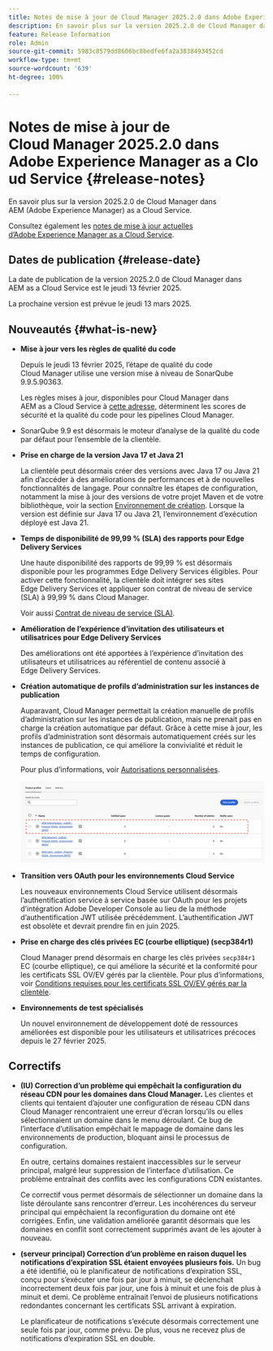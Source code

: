 ```yaml
---
title: Notes de mise à jour de Cloud Manager 2025.2.0 dans Adobe Experience Manager as a Cloud Service
description: En savoir plus sur la version 2025.2.0 de Cloud Manager dans AEM as a Cloud Service.
feature: Release Information
role: Admin
source-git-commit: 5983c8579dd8606bc8bedfe6fa2a3838493452cd
workflow-type: tm+mt
source-wordcount: '639'
ht-degree: 100%

---
```


# Notes de mise à jour de Cloud Manager 2025.2.0 dans Adobe Experience Manager as a Cloud Service {#release-notes}

<!-- https://wiki.corp.adobe.com/pages/viewpage.action?pageId=3389843928 -->

En savoir plus sur la version 2025.2.0 de Cloud Manager dans AEM (Adobe Experience Manager) as a Cloud Service.


Consultez également les [notes de mise à jour actuelles d’Adobe Experience Manager as a Cloud Service](/help/release-notes/release-notes-cloud/release-notes-current.md).

## Dates de publication {#release-date}

La date de publication de la version 2025.2.0 de Cloud Manager dans AEM as a Cloud Service est le jeudi 13 février 2025.

La prochaine version est prévue le jeudi 13 mars 2025.

## Nouveautés {#what-is-new}

* **Mise à jour vers les règles de qualité du code**

  Depuis le jeudi 13 février 2025, l’étape de qualité du code Cloud Manager utilise une version mise à niveau de SonarQube 9.9.5.90363.

  Les règles mises à jour, disponibles pour Cloud Manager dans AEM as a Cloud Service à [cette adresse](/help/implementing/cloud-manager/code-quality-testing.md#understanding-code-quality-rules), déterminent les scores de sécurité et la qualité du code pour les pipelines Cloud Manager.

* SonarQube 9.9 est désormais le moteur d’analyse de la qualité du code par défaut pour l’ensemble de la clientèle.

* **Prise en charge de la version Java 17 et Java 21**

  La clientèle peut désormais créer des versions avec Java 17 ou Java 21 afin d’accéder à des améliorations de performances et à de nouvelles fonctionnalités de langage. Pour connaître les étapes de configuration, notamment la mise à jour des versions de votre projet Maven et de votre bibliothèque, voir la section [Environnement de création](/help/implementing/cloud-manager/getting-access-to-aem-in-cloud/build-environment-details.md). Lorsque la version est définie sur Java 17 ou Java 21, l’environnement d’exécution déployé est Java 21.

* **Temps de disponibilité de 99,99 % (SLA) des rapports pour Edge Delivery Services**

  Une haute disponibilité des rapports de 99,99 % est désormais disponible pour les programmes Edge Delivery Services éligibles. Pour activer cette fonctionnalité, la clientèle doit intégrer ses sites Edge Delivery Services et appliquer son contrat de niveau de service (SLA) à 99,99 % dans Cloud Manager.

  Voir aussi [Contrat de niveau de service (SLA)](/help/implementing/cloud-manager/getting-access-to-aem-in-cloud/creating-production-programs.md#sla).

* **Amélioration de l’expérience d’invitation des utilisateurs et utilisatrices pour Edge Delivery Services**

  Des améliorations ont été apportées à l’expérience d’invitation des utilisateurs et utilisatrices au référentiel de contenu associé à Edge Delivery Services. <!-- CMGR-65331 -->

* **Création automatique de profils d’administration sur les instances de publication**

  Auparavant, Cloud Manager permettait la création manuelle de profils d’administration sur les instances de publication, mais ne prenait pas en charge la création automatique par défaut. Grâce à cette mise à jour, les profils d’administration sont désormais automatiquement créés sur les instances de publication, ce qui améliore la convivialité et réduit le temps de configuration.

  Pour plus d’informations, voir [Autorisations personnalisées](/help/implementing/cloud-manager/custom-permissions.md).

  ![Filtrage des activités du pipeline](/help/implementing/cloud-manager/release-notes/assets/product-profiles.png)

* **Transition vers OAuth pour les environnements Cloud Service**

  Les nouveaux environnements Cloud Service utilisent désormais l’authentification service à service basée sur OAuth pour les projets d’intégration Adobe Developer Console au lieu de la méthode d’authentification JWT utilisée précédemment. L’authentification JWT est obsolète et devrait prendre fin en juin 2025.

* **Prise en charge des clés privées EC (courbe elliptique) (secp384r1)**

  Cloud Manager prend désormais en charge les clés privées `secp384r1` EC (courbe elliptique), ce qui améliore la sécurité et la conformité pour les certificats SSL OV/EV gérés par la clientèle.
Pour plus d’informations, voir [Conditions requises pour les certificats SSL OV/EV gérés par la clientèle](/help/implementing/cloud-manager/managing-ssl-certifications/introduction-to-ssl-certificates.md#requirements). <!-- CMGR-63636 -->

* **Environnements de test spécialisés**

  Un nouvel environnement de développement doté de ressources améliorées est disponible pour les utilisateurs et utilisatrices précoces depuis le 27 février 2025.


<!--
## Early adoption program {#early-adoption}

Be a part of Cloud Manager's early adoption program and have a chance to test upcoming features. -->


## Correctifs

* **(IU) Correction d’un problème qui empêchait la configuration du réseau CDN pour les domaines dans Cloud Manager.**
Les clientes et clients qui tentaient d’ajouter une configuration de réseau CDN dans Cloud Manager rencontraient une erreur d’écran lorsqu’ils ou elles sélectionnaient un domaine dans le menu déroulant. Ce bug de l’interface d’utilisation empêchait le mappage de domaine dans les environnements de production, bloquant ainsi le processus de configuration.

  En outre, certains domaines restaient inaccessibles sur le serveur principal, malgré leur suppression de l’interface d’utilisation. Ce problème entraînait des conflits avec les configurations CDN existantes.

  Ce correctif vous permet désormais de sélectionner un domaine dans la liste déroulante sans rencontrer d’erreur. Les incohérences du serveur principal qui empêchaient la reconfiguration du domaine ont été corrigées. Enfin, une validation améliorée garantit désormais que les domaines en conflit sont correctement supprimés avant de les ajouter à nouveau.<!-- CMGR-64888 -->
* **(serveur principal) Correction d’un problème en raison duquel les notifications d’expiration SSL étaient envoyées plusieurs fois.**
Un bug a été identifié, où le planificateur de notifications d’expiration SSL, conçu pour s’exécuter une fois par jour à minuit, se déclenchait incorrectement deux fois par jour, une fois à minuit et une fois de plus à minuit et demi. Ce problème entraînait l’envoi de plusieurs notifications redondantes concernant les certificats SSL arrivant à expiration.

  Le planificateur de notifications s’exécute désormais correctement une seule fois par jour, comme prévu. De plus, vous ne recevez plus de notifications d’expiration SSL en double. <!-- CMGR-64748 -->




<!-- ## Known issues {#known-issues} -->
